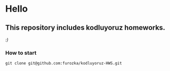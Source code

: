 # Hello

## This repository includes kodluyoruz homeworks.

*:)*

### How to start

```git
git clone git@github.com:furozka/kodluyoruz-HWS.git
```